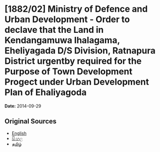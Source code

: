 # [1882/02] Ministry of Defence and Urban Development - Order to declave that the Land in Kendangamuwa Ihalagama, Eheliyagada D/S Division, Ratnapura District urgentby required for the Purpose of Town Development Progect under Urban Development Plan of Ehaliyagoda

**Date:** 2014-09-29

## Original Sources

- [English](https://documents.gov.lk/view/extra-gazettes/2014/9/1882-02_E.pdf)
- [සිංහල](https://documents.gov.lk/view/extra-gazettes/2014/9/1882-02_S.pdf)
- [தமிழ்](https://documents.gov.lk/view/extra-gazettes/2014/9/1882-02_T.pdf)
